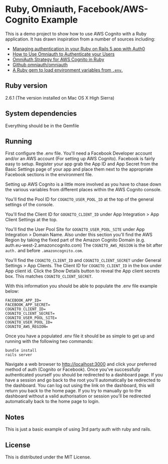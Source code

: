 # Ruby, Omniauth, Facebook/AWS-Cognito Example

This is a demo project to show how to use AWS Cognito with a Ruby application.
It has drawn inspiration from a number of sources including:

* [Managing authentication in your Ruby on Rails 5 app with Auth0](https://auth0.com/blog/rails-5-with-auth0/)
* [How to Use Omniauth to Authenticate your Users](https://code.tutsplus.com/articles/how-to-use-omniauth-to-authenticate-your-users--net-22094)
* [OmniAuth Strategy for AWS Cognito in Ruby ](https://github.com/Sage/omniauth-cognito-idp)
* [Github omniauth/omniauth](https://github.com/omniauth/omniauth)
* [A Ruby gem to load environment variables from `.env`.](https://github.com/bkeepers/dotenv)


## Ruby version

2.6.1 (The version installed on Mac OS X High Sierra)

## System dependencies

Everything should be in the Gemfile

## Running

First configure the .env file.  You'll need a Facebook Developer account and/or an AWS account (For setting up AWS Cognito).
Facebook is fairly easy to setup.  Register your app grab the App ID and App Secret from the Basic Settings page of your app
and place them next to the appropriate Facebook sections in the environment file.

Setting up AWS Cognito is a little more involved as you have to chase down the various variables from different places within
the AWS Cognito console.

You'll find the Pool ID for `COGNITO_USER_POOL_ID` at the top of the general settings of the console.

You'll find the Client ID for `GOGNITO_CLIENT_ID` under App Integration > App Client Settings at the top.

You'll find the User Pool Site for `GOGNITO_USER_POOL_SITE` under App Integration > Domain Name.  Also under
this section you'll find the AWS Region by taking the fixed part of the Amazon Cognito Domain (e.g. auth.eu-west-2.amazoncognito.com)
The `COGNITO_AWS_REGION` is the bit after `auth.` and before `.amazoncognito.com`.

You'll find the `COGNITO_CLIENT_ID` and `COGNITO_CLIENT_SECRET` under General Settings > App Clients.  The Client ID for `COGNITO_CLIENT_ID`
in the box under App client id.  Click the Show Details button to reveal the App client secrets box.  This matches `COGNITO_CLIENT_SECRET`.

With this information you should be able to populate the .env file example below:

```env
FACEBOOK_APP_ID=
FACEBOOK_APP_SECRET=
COGNITO_CLIENT_ID=
COGNITO_CLIENT_SECRET=
COGNITO_USER_POOL_SITE=
COGNITO_USER_POOL_ID=
COGNITO_AWS_REGION=
```

Once you have a populated .env file it should be as simple to get up and running with the following two commands:

```
bundle install
rails server
```

Navigate a web browser to [http://localhost:3000](http://localhost:3000/) and click your preferred method of auth 
(Cognito or Facebook).  Once you've successfully authenticated yourself you should be redirected to a dashboard page.
If you have a session and go back to the root you'll automatically be redirected to the dashboard.  You can log out using
the link on the dashboard, this will return you back to the home page.  If you try to manually go to the dashboard without
a valid authorisation or session you'll be redirected automatically back to the home page to login.

## Notes

This is just a basic example of using 3rd party auth with ruby and rails.

## License

This is distributed under the MIT License.
